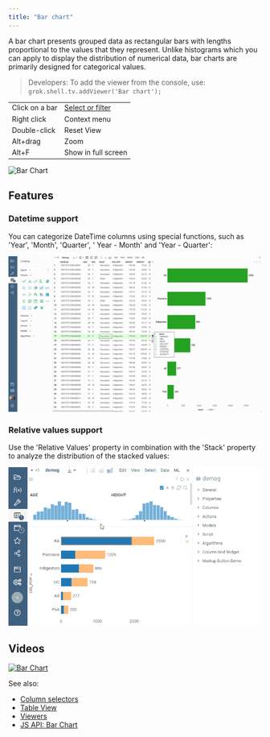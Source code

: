 ```yaml
---
title: "Bar chart"
---
```


A bar chart presents grouped data as rectangular bars with lengths proportional to the values that they represent.
Unlike histograms which you can apply to display the distribution of numerical data, bar charts are primarily designed
for categorical values.

> Developers: To add the viewer from the console, use:
 `grok.shell.tv.addViewer('Bar chart');`

|                |                                   |
|----------------|-----------------------------------|
| Click on a bar | [Select or filter](../viewers/viewers.md) |
| Right click    | Context menu                      |
| Double-click   | Reset View                        |
| Alt+drag       | Zoom                              |
| Alt+F          | Show in full screen               |

![Bar Chart](../../uploads/viewers/bar-chart.png "Bar Chart")

## Features

### Datetime support

You can categorize DateTime columns using special functions, such as 'Year', 'Month', 'Quarter', '
Year - Month' and 'Year - Quarter':

![Dates in a bar chart](img/bar-chart-dates.gif "Dates in a bar chart")

### Relative values support

Use the 'Relative Values' property in combination with the 'Stack' property to analyze the distribution of the stacked
values:

![Relative values in a bar chart](img/bar-chart-relative-values.gif "Relative values in a bar chart")

## Videos

[![Bar Chart](../../uploads/youtube/visualizations2.png "Open on Youtube")](https://www.youtube.com/watch?v=7MBXWzdC0-I&t=684s)

See also:

* [Column selectors](column-selectors.md)
* [Table View](../../datagrok/navigation/views/table-view.md)
* [Viewers](../viewers/viewers.md)
* [JS API: Bar Chart](https://public.datagrok.ai/js/samples/ui/viewers/types/bar-chart)
